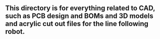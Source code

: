 ## This directory is for everything related to CAD, such as PCB design and BOMs and 3D models and acrylic cut out files for the line following robot.

